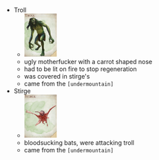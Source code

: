 - Troll
    - [<img src="./assets/troll.jpg" height="100"/>](./assets/troll.jpg)
    - ugly motherfucker with a carrot shaped nose
    - had to be lit on fire to stop regeneration
    - was covered in stirge's
    - came from the `[undermountain]`
- Stirge
    - [<img src="./assets/stirge.png" height="100"/>](./assets/stirge.png)
    - bloodsucking bats, were attacking troll
    - came from the `[undermountain]`